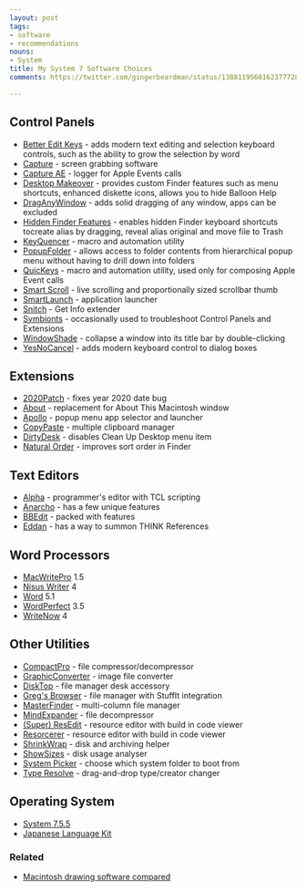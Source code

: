 ```yaml
---
layout: post
tags:
- software
- recommendations
nouns:
- System
title: My System 7 Software Choices
comments: https://twitter.com/gingerbeardman/status/1388119568162377728

---
```

## Control Panels

* [Better Edit Keys](https://macintoshgarden.org/apps/better-edit-keys) - adds modern text editing and selection keyboard controls, such as the ability to grow the selection by word
* [Capture](https://macintoshgarden.org/apps/capture-402) - screen grabbing software
* [Capture AE](https://macintoshgarden.org/apps/capture-ae) - logger for Apple Events calls
* [Desktop Makeover](https://macintoshgarden.org/apps/aladdin-desktop-tools) - provides custom Finder features such as menu shortcuts, enhanced diskette icons, allows you to hide Balloon Help
* [DragAnyWindow](https://macintoshgarden.org/apps/draganywindow "https://macintoshgarden.org/apps/draganywindow") - adds solid dragging of any window, apps can be excluded
* [Hidden Finder Features](https://macintoshgarden.org/apps/hidden-finder-features) - enables hidden Finder keyboard shortcuts tocreate alias by dragging, reveal alias original and move file to Trash
* [KeyQuencer](https://macintoshgarden.org/apps/keyquencer) - macro and automation utility
* [PopupFolder](https://macintoshgarden.org/apps/popup-folder-201) - allows access to folder contents from hierarchical popup menu without having to drill down into folders
* [QuicKeys](https://macintoshgarden.org/apps/quickeys-353) - macro and automation utility, used only for composing Apple Event calls
* [Smart Scroll](https://macintoshgarden.org/apps/smart-scroll) - live scrolling and proportionally sized scrollbar thumb
* [SmartLaunch](https://macintoshgarden.org/apps/smartlaunch-308) - application launcher
* [Snitch](https://macintoshgarden.org/apps/snitch) - Get Info extender
* [Symbionts](https://macintoshgarden.org/apps/symbionts-286) - occasionally used to troubleshoot Control Panels and Extensions
* [WindowShade](https://macintoshgarden.org/apps/windowshade) - collapse a window into its title bar by double-clicking
* [YesNoCancel](https://macintoshgarden.org/apps/yesnocancel-121) - adds modern keyboard control to dialog boxes

## Extensions

* [2020Patch](https://macintoshgarden.org/apps/2020patch) - fixes year 2020 date bug
* [About](https://macintoshgarden.org/apps/about) - replacement for About This Macintosh window
* [Apollo](https://macintoshgarden.org/apps/apollo) - popup menu app selector and launcher
* [CopyPaste](https://macintoshgarden.org/apps/copypaste-33) - multiple clipboard manager
* [DirtyDesk](https://macgui.com/downloads/?file_id=26327) - disables Clean Up Desktop menu item
* [Natural Order](https://macintoshgarden.org/apps/natural-order) - improves sort order in Finder

## Text Editors

* [Alpha](https://macgui.com/downloads/?file_id=20966) - programmer's editor with TCL scripting
* [Anarcho](https://macintoshgarden.org/apps/anarcho-16) - has a few unique features
* [BBEdit](https://macintoshgarden.org/apps/bbedit-5) - packed with features
* [Eddan](https://macgui.com/downloads/?file_id=21218) - has a way to summon THINK References

## Word Processors

* [MacWritePro](https://macintoshgarden.org/apps/macwrite-pro-15) 1.5
* [Nisus Writer](https://macintoshgarden.org/apps/nisus-writer-4) 4
* [Word](https://macintoshgarden.org/apps/microsoft-word) 5.1
* [WordPerfect](https://macintoshgarden.org/apps/wordperfect-35-novell) 3.5
* [WriteNow](https://macintoshgarden.org/apps/writenow) 4

## Other Utilities

* [CompactPro](https://macintoshgarden.org/apps/compact-pro) - file compressor/decompressor
* [GraphicConverter](https://macintoshgarden.org/apps/graphicconverter-4x) - image file converter
* [DiskTop](https://macintoshgarden.org/apps/disktop-453) - file manager desk accessory
* [Greg's Browser](https://macintoshgarden.org/apps/gregs-browser) - file manager with StuffIt integration
* [MasterFinder](https://macintoshgarden.org/apps/masterfinder-13-fat) - multi-column file manager
* [MindExpander](https://macintoshgarden.org/apps/mindexpander) - file decompressor
* [(Super) ResEdit](https://macintoshgarden.org/apps/super-resedit-213) - resource editor with build in code viewer
* [Resorcerer](https://macintoshgarden.org/apps/resorcerer-125) - resource editor with build in code viewer
* [ShrinkWrap](https://macintoshgarden.org/apps/shrinkwrap-21) - disk and archiving helper
* [ShowSizes](https://www.macgui.com/downloads/?file_id=23652) - disk usage analyser
* [System Picker](https://macintoshgarden.org/apps/system-picker) - choose which system folder to boot from
* [Type Resolve](https://macintoshgarden.org/apps/type-resolve-201) - drag-and-drop type/creator changer

## Operating System
* [System 7.5.5](https://macintoshgarden.org/apps/macintosh-os-755)
* [Japanese Language Kit](https://macintoshgarden.org/apps/japanese-language-kit-v12)

### Related

* [Macintosh drawing software compared](/2021/04/24/macintosh-drawing-software-compared/)